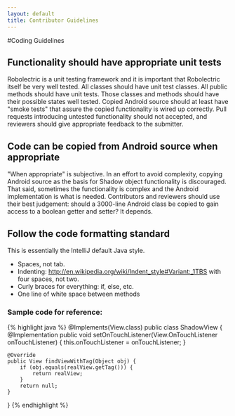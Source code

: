 ```yaml
---
layout: default
title: Contributor Guidelines
---
```


#Coding Guidelines

## Functionality should have appropriate unit tests

Robolectric is a unit testing framework and it is important that Robolectric itself be very well tested. All classes should have unit test classes. All public methods should have unit tests. Those classes and methods should have their possible states well tested. Copied Android source should at least have "smoke tests" that assure the copied functionality is wired up correctly. Pull requests introducing untested functionality should not accepted, and reviewers should give appropriate feedback to the submitter.

## Code can be copied from Android source when appropriate

"When appropriate" is subjective. In an effort to avoid complexity, copying Android source as the basis for Shadow object functionality is discouraged. That said, sometimes the functionality is complex and the Android implementation is what is needed. Contributors and reviewers should use their best judgement: should a 3000-line Android class be copied to gain access to a boolean getter and setter? It depends.

## Follow the code formatting standard

This is essentially the IntelliJ default Java style.
* Spaces, not tab.
* Indenting: http://en.wikipedia.org/wiki/Indent_style#Variant:_1TBS with four spaces, not two.
* Curly braces for everything: if, else, etc.
* One line of white space between methods

### Sample code for reference:
{% highlight java %}
@Implements(View.class)
public class ShadowView {
    @Implementation
    public void setOnTouchListener(View.OnTouchListener onTouchListener) {
        this.onTouchListener = onTouchListener;
    }

    @Override
    public View findViewWithTag(Object obj) {
        if (obj.equals(realView.getTag())) {
            return realView;
        }
        return null;
    }
}
{% endhighlight %}
